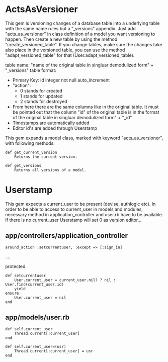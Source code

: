 ActsAsVersioner
=================

This gem is versioning changes of a database table into a underlying table with the same name rules but a "_versions" appendix. Just add
"acts_as_versioner" in class definition of a model you want versioning to happen. Then create a new table by using the method "create_versioned_table". If you change tables, make sure the changes take also place in the versioned table, you can use the method "adapt_versioned_table" for that (User.adapt_versioned_table).

table name: "name of the original table in singluar demodulized form" + "_versions"
table format:
  - Primary Key: id integer not null auto_increment
  - "action": 
  	* 0 stands for created
	* 1 stands for updated
	* 2 stands for destroyed
  - From here there are the same columns like in the original table. It must be pointed out that the column "id" of the original table is in the format  of the original table in singluar demodulized form" + "_id"
  - Timestamps are automatically added
  - Editor id's are added through Userstamp

This gem expands a model class, marked with keyword "acts_as_versioner", with following methods:
	
	def get_current_version
		Returns the current version.

    def get_versions
		Returns all versions of a model.

Userstamp
=========

This gem expects a current_user to be present (devise, authlogic etc). In order to be able to access to current_user in models and modules, necessary method in application_controller and user.rb have to be available. If there is no current_user Userstamp will set 0 as version editor...

app/controllers/application_controller
---

    around_action :setcurrentuser, :except => [:sign_in]

....

protected

    def setcurrentuser
		User.current_user = current_user.nil? ? nil : User.find(current_user.id)
		yield
	ensure
		User.current_user = nil
	end	

app/models/user.rb
---

    def self.current_user
		Thread.current[:current_user]
	end	
	
    def self.current_user=(usr)
		Thread.current[:current_user] = usr
	end
